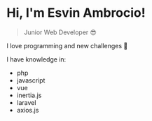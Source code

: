 #	Hi, I'm Esvin Ambrocio!



> Junior Web Developer  😎


I love  programming and new challenges 💓

I have knowledge in: 
  - php
  - javascript
  - vue
  - inertia.js
  - laravel
  - axios.js
